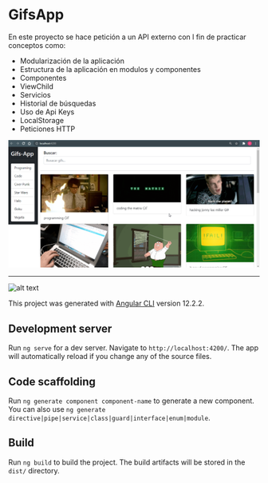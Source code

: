 # GifsApp

En este proyecto se hace petición a un API externo con l fin de practicar conceptos como:
- Modularización de la aplicación
- Estructura de la aplicación en modulos y componentes
- Componentes
- ViewChild
- Servicios
- Historial de búsquedas
- Uso de Api Keys
- LocalStorage
- Peticiones HTTP

![alt text](https://github.com/CarlosDev88/angular-app-gifs/blob/main/src/assets/captura.png)

-----------------------------------------------------------------------------------------------------------------------------------------------------

![alt text](https://github.com/CarlosDev88/angular-app-gifs/blob/main/src/assets/angular-giff_app.gif)

This project was generated with [Angular CLI](https://github.com/angular/angular-cli) version 12.2.2.

## Development server

Run `ng serve` for a dev server. Navigate to `http://localhost:4200/`. The app will automatically reload if you change any of the source files.

## Code scaffolding

Run `ng generate component component-name` to generate a new component. You can also use `ng generate directive|pipe|service|class|guard|interface|enum|module`.

## Build

Run `ng build` to build the project. The build artifacts will be stored in the `dist/` directory.



